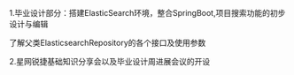 1.毕业设计部分：搭建ElasticSearch环境，整合SpringBoot,项目搜索功能的初步设计与编辑

了解父类ElasticsearchRepository的各个接口及使用参数

2.星网锐捷基础知识分享会以及毕业设计周进展会议的开设